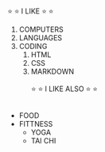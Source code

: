 ⭐ :star:	I LIKE ⭐ :star:	
1. COMPUTERS
2. LANGUAGES
3. CODING
   1. HTML
   2. CSS
   3. MARKDOWN
<br> <br />
⭐ :star:	I LIKE ALSO ⭐ :star:
<br> <br />
* FOOD
* FITTNESS
  * YOGA
  * TAI CHI
